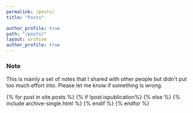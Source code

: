 ```yaml
---
permalink: /posts/
title: "Posts"

author_profile: true
path: "/posts/"
layout: archive
author_profile: true
---
```


### Note
This is mainly a set of notes that I shared with other people but didn't put too much effort into. Please let me know if something is wrong.  

{% for post in site.posts %}
  {% if !post.ispublication%}
  {% else %}
    {% include archive-single.html %}
  {% endif %}
{% endfor %}
